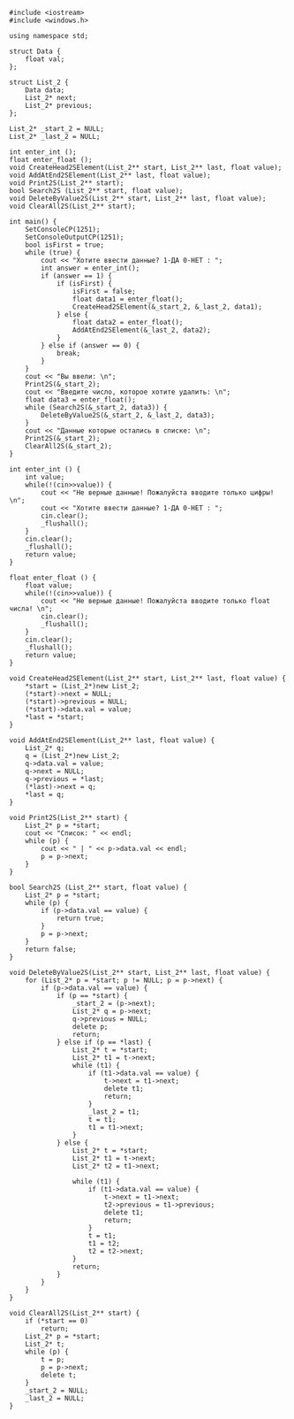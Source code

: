 ﻿```
#include <iostream>
#include <windows.h>

using namespace std;

struct Data {
	float val;
};

struct List_2 {
	Data data;
	List_2* next;
	List_2* previous;
};

List_2* _start_2 = NULL;
List_2* _last_2 = NULL;

int enter_int ();
float enter_float ();
void CreateHead2SElement(List_2** start, List_2** last, float value);
void AddAtEnd2SElement(List_2** last, float value);
void Print2S(List_2** start);
bool Search2S (List_2** start, float value);
void DeleteByValue2S(List_2** start, List_2** last, float value);
void ClearAll2S(List_2** start);

int main() {
	SetConsoleCP(1251);
	SetConsoleOutputCP(1251);
	bool isFirst = true;
	while (true) {
		cout << "Хотите ввести данные? 1-ДА 0-НЕТ : ";
		int answer = enter_int();
		if (answer == 1) {
			if (isFirst) {
				isFirst = false;
				float data1 = enter_float();
				CreateHead2SElement(&_start_2, &_last_2, data1);
			} else {
				float data2 = enter_float();
				AddAtEnd2SElement(&_last_2, data2);
			}
		} else if (answer == 0) {
			break;
		}
	}
	cout << "Вы ввели: \n";
	Print2S(&_start_2);
	cout << "Введите число, которое хотите удалить: \n";
	float data3 = enter_float();
	while (Search2S(&_start_2, data3)) {
		DeleteByValue2S(&_start_2, &_last_2, data3);
	}
	cout << "Данные которые остались в списке: \n";
	Print2S(&_start_2);
	ClearAll2S(&_start_2);
}

int enter_int () {
	int value;
	while(!(cin>>value)) {
		cout << "Не верные данные! Пожалуйста вводите только цифры! \n";
		cout << "Хотите ввести данные? 1-ДА 0-НЕТ : ";
		cin.clear();
		_flushall();
	}
	cin.clear();
	_flushall();
	return value;
}

float enter_float () {
	float value;
	while(!(cin>>value)) {
		cout << "Не верные данные! Пожалуйста вводите только float числа! \n";
		cin.clear();
		_flushall();
	}
	cin.clear();
	_flushall();
	return value;
}

void CreateHead2SElement(List_2** start, List_2** last, float value) {
	*start = (List_2*)new List_2;
	(*start)->next = NULL;
	(*start)->previous = NULL;
	(*start)->data.val = value;
	*last = *start;
}

void AddAtEnd2SElement(List_2** last, float value) {
	List_2* q;
	q = (List_2*)new List_2;
	q->data.val = value;
	q->next = NULL;
	q->previous = *last;
	(*last)->next = q;
	*last = q;
}

void Print2S(List_2** start) {
	List_2* p = *start;
	cout << "Список: " << endl;
	while (p) {
		cout << " | " << p->data.val << endl;
		p = p->next;
	}
}

bool Search2S (List_2** start, float value) {
	List_2* p = *start;
	while (p) {
		if (p->data.val == value) {
			return true;
		}
		p = p->next;
	}
	return false;
}

void DeleteByValue2S(List_2** start, List_2** last, float value) {
	for (List_2* p = *start; p != NULL; p = p->next) {
		if (p->data.val == value) {
			if (p == *start) {
				_start_2 = (p->next);
				List_2* q = p->next;
				q->previous = NULL;
				delete p;
				return;
			} else if (p == *last) {
				List_2* t = *start;
				List_2* t1 = t->next;
				while (t1) {
					if (t1->data.val == value) {
						t->next = t1->next;
						delete t1;
						return;
					}
					_last_2 = t1;
					t = t1;
					t1 = t1->next;
				}
			} else {
				List_2* t = *start;
				List_2* t1 = t->next;
				List_2* t2 = t1->next;

				while (t1) {
					if (t1->data.val == value) {
						t->next = t1->next;
						t2->previous = t1->previous;
						delete t1;
						return;
					}
					t = t1;
					t1 = t2;
					t2 = t2->next;
				}
				return;
			}
		}
	}
}

void ClearAll2S(List_2** start) {
	if (*start == 0)
		return;
	List_2* p = *start;
	List_2* t;
	while (p) {
		t = p;
		p = p->next;
		delete t;
	}
	_start_2 = NULL;
	_last_2 = NULL;
}


```
